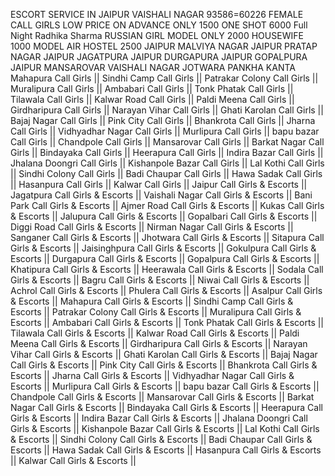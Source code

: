 ESCORT SERVICE IN JAIPUR VAISHALI NAGAR 93586=60226 FEMALE CALL GIRLS LOW PRICE ON ADVANCE ONLY 1500 ONE SHOT 6000 Full Night Radhika Sharma RUSSIAN GIRL MODEL ONLY 2000 HOUSEWIFE 1000 MODEL AIR HOSTEL 2500 JAIPUR MALVIYA NAGAR JAIPUR PRATAP NAGAR JAIPUR JAGATPURA JAIPUR DURGAPURA JAIPUR GOPALPURA JAIPUR MANSAROVAR VAISHALI NAGAR JOTWARA PANKHA KANTA Mahapura Call Girls ||
Sindhi Camp Call Girls ||
Patrakar Colony Call Girls ||
Muralipura Call Girls ||
Ambabari Call Girls ||
Tonk Phatak Call Girls ||
Tilawala Call Girls ||
Kalwar Road Call Girls ||
Paldi Meena Call Girls ||
Girdharipura Call Girls ||
Narayan Vihar Call Girls ||
Ghati Karolan Call Girls ||
Bajaj Nagar Call Girls ||
Pink City Call Girls ||
Bhankrota Call Girls ||
Jharna Call Girls ||
Vidhyadhar Nagar Call Girls ||
Murlipura Call Girls ||
bapu bazar Call Girls ||
Chandpole Call Girls ||
Mansarovar Call Girls ||
Barkat Nagar Call Girls ||
Bindayaka Call Girls ||
Heerapura Call Girls ||
Indira Bazar Call Girls ||
Jhalana Doongri Call Girls ||
Kishanpole Bazar Call Girls ||
Lal Kothi Call Girls ||
Sindhi Colony Call Girls ||
Badi Chaupar Call Girls ||
Hawa Sadak Call Girls ||
Hasanpura Call Girls ||
Kalwar Call Girls ||
Jaipur Call Girls & Escorts ||
Jagatpura Call Girls & Escorts ||
Vaishali Nagar Call Girls & Escorts ||
Bani Park Call Girls & Escorts ||
Ajmer Road Call Girls & Escorts ||
Kukas Call Girls & Escorts ||
Jalupura Call Girls & Escorts ||
Gopalbari Call Girls & Escorts ||
Diggi Road Call Girls & Escorts ||
Nirman Nagar Call Girls & Escorts ||
Sanganer Call Girls & Escorts ||
Jhotwara Call Girls & Escorts ||
Sitapura Call Girls & Escorts ||
Jaisinghpura Call Girls & Escorts ||
Gokulpura Call Girls & Escorts ||
Durgapura Call Girls & Escorts ||
Gopalpura Call Girls & Escorts ||
Khatipura Call Girls & Escorts ||
Heerawala Call Girls & Escorts ||
Sodala Call Girls & Escorts ||
Bagru Call Girls & Escorts ||
Niwai Call Girls & Escorts ||
Achrol Call Girls & Escorts ||
Phulera Call Girls & Escorts ||
Asalpur Call Girls & Escorts ||
Mahapura Call Girls & Escorts ||
Sindhi Camp Call Girls & Escorts ||
Patrakar Colony Call Girls & Escorts ||
Muralipura Call Girls & Escorts ||
Ambabari Call Girls & Escorts ||
Tonk Phatak Call Girls & Escorts ||
Tilawala Call Girls & Escorts ||
Kalwar Road Call Girls & Escorts ||
Paldi Meena Call Girls & Escorts ||
Girdharipura Call Girls & Escorts ||
Narayan Vihar Call Girls & Escorts ||
Ghati Karolan Call Girls & Escorts ||
Bajaj Nagar Call Girls & Escorts ||
Pink City Call Girls & Escorts ||
Bhankrota Call Girls & Escorts ||
Jharna Call Girls & Escorts ||
Vidhyadhar Nagar Call Girls & Escorts ||
Murlipura Call Girls & Escorts ||
bapu bazar Call Girls & Escorts ||
Chandpole Call Girls & Escorts ||
Mansarovar Call Girls & Escorts ||
Barkat Nagar Call Girls & Escorts ||
Bindayaka Call Girls & Escorts ||
Heerapura Call Girls & Escorts ||
Indira Bazar Call Girls & Escorts ||
Jhalana Doongri Call Girls & Escorts ||
Kishanpole Bazar Call Girls & Escorts ||
Lal Kothi Call Girls & Escorts ||
Sindhi Colony Call Girls & Escorts ||
Badi Chaupar Call Girls & Escorts ||
Hawa Sadak Call Girls & Escorts ||
Hasanpura Call Girls & Escorts ||
Kalwar Call Girls & Escorts ||
